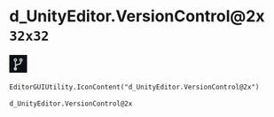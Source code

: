 # d_UnityEditor.VersionControl@2x `32x32`
<img src="/img/d_UnityEditor.VersionControl@2x.png" width=32 height=32>

``` CSharp
EditorGUIUtility.IconContent("d_UnityEditor.VersionControl@2x")
```
```
d_UnityEditor.VersionControl@2x
```
